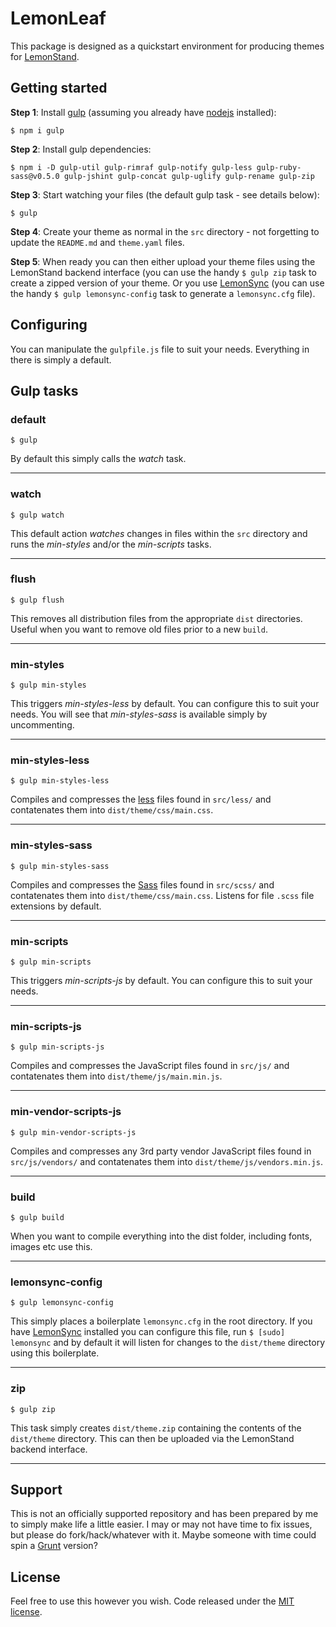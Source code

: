 # LemonLeaf

This package is designed as a quickstart environment for producing themes for [LemonStand](http://www.lemonstand.com).

## Getting started

**Step 1**: Install [gulp](http://gulpjs.com/) (assuming you already have [nodejs](http://nodejs.org/) installed):

`$ npm i gulp`

**Step 2**: Install gulp dependencies:

`$ npm i -D gulp-util gulp-rimraf gulp-notify gulp-less gulp-ruby-sass@v0.5.0 gulp-jshint gulp-concat gulp-uglify gulp-rename gulp-zip`

**Step 3**: Start watching your files (the default gulp task - see details below):

`$ gulp`

**Step 4**: Create your theme as normal in the `src` directory - not forgetting to update the `README.md` and `theme.yaml` files.

**Step 5**: When ready you can then either upload your theme files using the LemonStand backend interface (you can use the handy `$ gulp zip` task to create a zipped version of your theme. Or you use [LemonSync](https://github.com/lemonstand/lemonsync) (you can use the handy `$ gulp lemonsync-config` task to generate a `lemonsync.cfg` file).

## Configuring

You can manipulate the `gulpfile.js` file to suit your needs. Everything in there is simply a default.

## Gulp tasks

### default

`$ gulp`

By default this simply calls the *watch* task.

---

### watch

`$ gulp watch`

This default action *watches* changes in files within the `src` directory and runs the *min-styles* and/or the *min-scripts* tasks.

---

### flush

`$ gulp flush`

This removes all distribution files from the appropriate `dist` directories. Useful when you want to remove old files prior to a new `build`.

---

### min-styles

`$ gulp min-styles`

This triggers *min-styles-less* by default. You can configure this to suit your needs. You will see that *min-styles-sass* is available simply by uncommenting.

---

### min-styles-less

`$ gulp min-styles-less`

Compiles and compresses the [less](http://lesscss.org/) files found in `src/less/` and contatenates them into `dist/theme/css/main.css`.

---

### min-styles-sass

`$ gulp min-styles-sass`

Compiles and compresses the [Sass](http://sass-lang.com/) files found in `src/scss/` and contatenates them into `dist/theme/css/main.css`. Listens for file `.scss` file extensions by default.

---

### min-scripts

`$ gulp min-scripts`

This triggers *min-scripts-js* by default. You can configure this to suit your needs.

---

### min-scripts-js

`$ gulp min-scripts-js`

Compiles and compresses the JavaScript files found in `src/js/` and contatenates them into `dist/theme/js/main.min.js`.

---

### min-vendor-scripts-js

`$ gulp min-vendor-scripts-js`

Compiles and compresses any 3rd party vendor JavaScript files found in `src/js/vendors/` and contatenates them into `dist/theme/js/vendors.min.js`.

---

### build

`$ gulp build`

When you want to compile everything into the dist folder, including fonts, images etc use this.

---

### lemonsync-config

`$ gulp lemonsync-config`

This simply places a boilerplate `lemonsync.cfg` in the root directory. If you have [LemonSync](https://github.com/lemonstand/lemonsync) installed you can configure this file, run `$ [sudo] lemonsync` and by default it will listen for changes to the `dist/theme` directory using this boilerplate.

---

### zip

`$ gulp zip`

This task simply creates `dist/theme.zip` containing the contents of the `dist/theme` directory. This can then be uploaded via the LemonStand backend interface.

---

## Support

This is not an officially supported repository and has been prepared by me to simply make life a little easier. I may or may not have time to fix issues, but please do fork/hack/whatever with it. Maybe someone with time could spin a [Grunt](http://gruntjs.com/) version?

## License

Feel free to use this however you wish. Code released under the [MIT license](http://github.com/jimhill/lemonleaf/blob/master/LICENSE).
